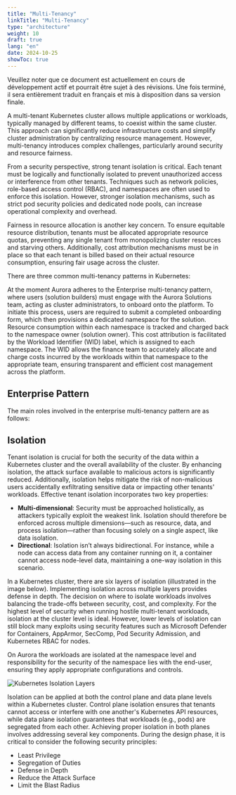 ```yaml
---
title: "Multi-Tenancy"
linkTitle: "Multi-Tenancy"
type: "architecture"
weight: 10
draft: true
lang: "en"
date: 2024-10-25
showToc: true
---
```


<gcds-alert alert-role="danger" container="full" heading="Avis de traduction" hide-close-btn="true" hide-role-icon="false" is-fixed="false" class="hydrated mb-400">
<gcds-text>Veuillez noter que ce document est actuellement en cours de développement actif et pourrait être sujet à des révisions. Une fois terminé, il sera entièrement traduit en français et mis à disposition dans sa version finale.</gcds-text>
</gcds-alert>

A multi-tenant Kubernetes cluster allows multiple applications or workloads, typically managed by different teams, to coexist within the same cluster. This approach can significantly reduce infrastructure costs and simplify cluster administration by centralizing resource management. However, multi-tenancy introduces complex challenges, particularly around security and resource fairness.

From a security perspective, strong tenant isolation is critical. Each tenant must be logically and functionally isolated to prevent unauthorized access or interference from other tenants. Techniques such as network policies, role-based access control (RBAC), and namespaces are often used to enforce this isolation. However, stronger isolation mechanisms, such as strict pod security policies and dedicated node pools, can increase operational complexity and overhead.

Fairness in resource allocation is another key concern. To ensure equitable resource distribution, tenants must be allocated appropriate resource quotas, preventing any single tenant from monopolizing cluster resources and starving others. Additionally, cost attribution mechanisms must be in place so that each tenant is billed based on their actual resource consumption, ensuring fair usage across the cluster.

There are three common multi-tenancy patterns in Kubernetes:

<!-- markdownlint-disable MD033 -->

<div class="mb-400">
<gcds-grid tag="ul" columns="1fr" columns-tablet="1fr 1fr" columns-desktop="1fr 1fr" gap="400" class="hydrated">
<gcds-card
  card-title="Enterprise"
  href="#"
  badge="Enterprise"
  description="Cluster admins have full control over the Kubernetes cluster, with permissions to create, read, update, and delete any object across all namespaces. Their responsibilities include enforcing security policies, setting resource quotas, managing cluster-wide configurations, and provisioning namespaces for tenants. When provisioning a namespace, a cluster admin can delegate administrative rights to namespace admins. In the Aurora Platform, the Aurora Solutions team fulfills the role of cluster admins."
>
</gcds-card>
<gcds-card
  card-title="Kubernetes as a Service (KaaS) / Platform as a Service (PaaS)"
  href="#"
  badge="PaaS"
  description="In this model of cluster multi-tenancy, each tenant (typically a workload or application) is isolated within its own namespace, which is managed by a distinct team of users. In this model, users within the cluster are considered semi-trusted, as they all belong to the enterprise's organization, but tenant isolation and access controls are still necessary to ensure security and operational integrity."
>
</gcds-card>
<gcds-card
  card-title="Software as a Service (SaaS)"
  href="#"
  badge="SaaS"
  description="In this model, the end-user interacts solely with an application, abstracting away the complexities of the underlying Kubernetes infrastructure. The cluster and Kubernetes API server are entirely hidden, with only cluster administrators having access to the API server. This pattern is ideal for users who want to deploy and manage applications without needing extensive knowledge of Kubernetes, thereby lowering the barrier to entry and simplifying the user experience. SaaS platforms provide a highly streamlined environment where users focus solely on the application layer while the platform administrators handle all operational aspects of the underlying infrastructure."
>
</gcds-card>
</gcds-grid>
</div>

<!-- markdownlint-enable MD033 -->

At the moment Aurora adheres to the Enterprise multi-tenancy pattern, where users (solution builders) must engage with the Aurora Solutions team, acting as cluster administrators, to onboard onto the platform. To initiate this process, users are required to submit a completed onboarding form, which then provisions a dedicated namespace for the solution. Resource consumption within each namespace is tracked and charged back to the namespace owner (solution owner). This cost attribution is facilitated by the Workload Identifier (WID) label, which is assigned to each namespace. The WID allows the finance team to accurately allocate and charge costs incurred by the workloads within that namespace to the appropriate team, ensuring transparent and efficient cost management across the platform.

## Enterprise Pattern

The main roles involved in the enterprise multi-tenancy pattern are as follows:

<!-- markdownlint-disable MD033 -->

<div>
<gcds-grid tag="ul" columns="1fr" columns-tablet="1fr 1fr" columns-desktop="1fr 1fr" gap="400" class="hydrated">
<gcds-card
  card-title="Cluster Admin"
  href="#"
  badge="Cluster"
  description="Cluster admins have full control over the Kubernetes cluster, with permissions to create, read, update, and delete any object across all namespaces. Their responsibilities include enforcing security policies, setting resource quotas, managing cluster-wide configurations, and provisioning namespaces for tenants. When provisioning a namespace, a cluster admin can delegate administrative rights to namespace admins. In the Aurora Platform, the Aurora Solutions team fulfills the role of cluster admins."
>
</gcds-card>
<gcds-card
  card-title="Namespace Admin"
  href="#"
  badge="Namespace"
  description="Namespace admins are responsible for managing access control within their assigned namespaces. Access is typically governed by Identity groups or equivalent in other CSP's, and namespace admins are designated as owners of these groups. They manage the user roles and permissions for their namespace, ensuring that only authorized users can interact with the resources."
>
</gcds-card>
<gcds-card
  card-title="Users"
  href="#"
  badge="User"
  description="Users have permissions to create, read, update, and delete most Kubernetes objects within their assigned namespace. However, certain resource types, such as policies and quotas, remain restricted and can only be managed by higher-level administrators, such as cluster admins or namespace admins."
>
</gcds-card>
</gcds-grid>
</div>

<!-- markdownlint-enable MD033 -->

## Isolation

Tenant isolation is crucial for both the security of the data within a Kubernetes cluster and the overall availability of the cluster. By enhancing isolation, the attack surface available to malicious actors is significantly reduced. Additionally, isolation helps mitigate the risk of non-malicious users accidentally exfiltrating sensitive data or impacting other tenants' workloads. Effective tenant isolation incorporates two key properties:

- **Multi-dimensional**: Security must be approached holistically, as attackers typically exploit the weakest link. Isolation should therefore be enforced across multiple dimensions—such as resource, data, and process isolation—rather than focusing solely on a single aspect, like data isolation.
- **Directional**: Isolation isn’t always bidirectional. For instance, while a node can access data from any container running on it, a container cannot access node-level data, maintaining a one-way isolation in this scenario.

In a Kubernetes cluster, there are six layers of isolation (illustrated in the image below). Implementing isolation across multiple layers provides defense in depth. The decision on where to isolate workloads involves balancing the trade-offs between security, cost, and complexity. For the highest level of security when running hostile multi-tenant workloads, isolation at the cluster level is ideal. However, lower levels of isolation can still block many exploits using security features such as Microsoft Defender for Containers, AppArmor, SecComp, Pod Security Admission, and Kubernetes RBAC for nodes.

On Aurora the workloads are isolated at the namespace level and responsibility for the security of the namespace lies with the end-user, ensuring they apply appropriate configurations and controls.

![Kubernetes Isolation Layers](/images/architecture/kubernetes/kubernetes_isolation_layers.png)

Isolation can be applied at both the control plane and data plane levels within a Kubernetes cluster. Control plane isolation ensures that tenants cannot access or interfere with one another's Kubernetes API resources, while data plane isolation guarantees that workloads (e.g., pods) are segregated from each other. Achieving proper isolation in both planes involves addressing several key components. During the design phase, it is critical to consider the following security principles:

- Least Privilege
- Segregation of Duties
- Defense in Depth
- Reduce the Attack Surface
- Limit the Blast Radius
